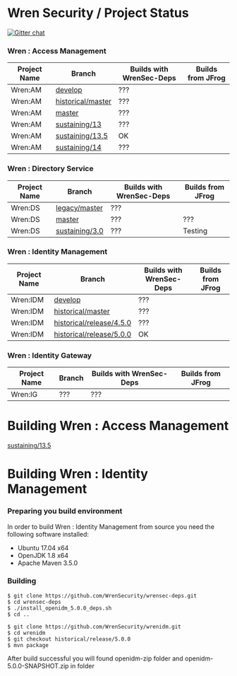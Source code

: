 # Wren Security / Project Status

[![Gitter chat](https://badges.gitter.im/gitterHQ/gitter.png)](https://gitter.im/WrenSecurity/Lobby)

### Wren : Access Management

| Project Name | Branch | Builds with WrenSec-Deps | Builds from JFrog |
| ----- | ----- | ----- | ----- | 
| Wren:AM | [develop](https://github.com/WrenSecurity/wrenam/tree/develop) | ??? | |
| Wren:AM | [historical/master](https://github.com/WrenSecurity/wrenam/tree/historical/master) | ??? | |
| Wren:AM | [master](https://github.com/WrenSecurity/wrenam/master) | ??? | |
| Wren:AM | [sustaining/13](https://github.com/WrenSecurity/wrenam/tree/sustaining/13) | ??? | |
| Wren:AM | [sustaining/13.5](https://github.com/WrenSecurity/wrenam/tree/sustaining/13.5) | OK | |
| Wren:AM | [sustaining/14](https://github.com/WrenSecurity/wrenam/tree/sustaining/14) | ??? | |

### Wren : Directory Service

| Project Name | Branch | Builds with WrenSec-Deps | Builds from JFrog |
| ----- | ----- | ----- | ----- | 
| Wren:DS | [legacy/master](https://github.com/WrenSecurity/wrends/tree/legacy/master) | ??? | |
| Wren:DS | [master](https://github.com/WrenSecurity/wrends/tree/master) | ??? | ??? |
| Wren:DS | [sustaining/3.0](https://github.com/WrenSecurity/wrends/tree/sustaining/3.0) | ??? | Testing |

### Wren : Identity Management

| Project Name | Branch | Builds with WrenSec-Deps | Builds from JFrog |
| ----- | ----- | ----- | ----- | 
| Wren:IDM | [develop](https://github.com/WrenSecurity/wrenidm/tree/develop) | ??? | |
| Wren:IDM | [historical/master](https://github.com/WrenSecurity/wrenidm/tree/historical/master) | ??? | |
| Wren:IDM | [historical/release/4.5.0](https://github.com/WrenSecurity/wrenidm/tree/historical/release/4.5.0) | ??? | |
| Wren:IDM | [historical/release/5.0.0](https://github.com/WrenSecurity/wrenidm/tree/historical/release/5.0.0) | OK | | 

### Wren : Identity Gateway

| Project Name | Branch | Builds with WrenSec-Deps | Builds from JFrog |
| ----- | ----- | ----- | ----- |
| Wren:IG | ??? | ??? | |

# Building Wren : Access Management

[sustaining/13.5](https://github.com/WrenSecurity/wrenam/tree/sustaining/13.5)

# Building Wren : Identity Management
### Preparing you build environment
In order to build Wren : Identity Management from source you need the following software installed:
* Ubuntu 17.04 x64
* OpenJDK 1.8 x64
* Apache Maven 3.5.0

### Building 
```
$ git clone https://github.com/WrenSecurity/wrensec-deps.git
$ cd wrensec-deps
$ ./install_openidm_5.0.0_deps.sh
$ cd ..
```

``` 
$ git clone https://github.com/WrenSecurity/wrenidm.git
$ cd wrenidm
$ git checkout historical/release/5.0.0
$ mvn package
```
After build successful you will found openidm-zip folder and openidm-5.0.0-SNAPSHOT.zip in folder

